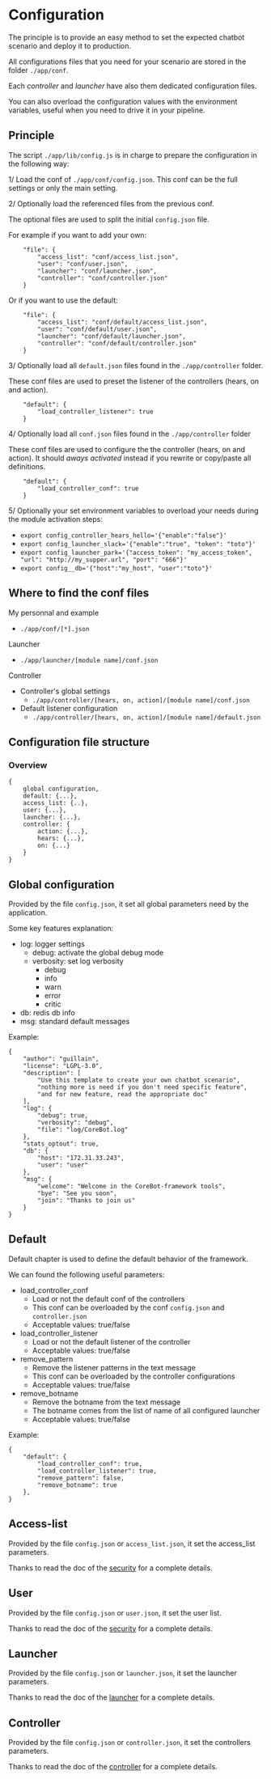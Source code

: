 # Configuration
The principle is to provide an easy method to set the expected 
chatbot scenario and deploy it to production.

All configurations files that you need for your scenario are stored in the folder `./app/conf`.

Each *controller* and *launcher* have also them dedicated configuration files.

You can also overload the configuration values with the environment variables, useful when you
need to drive it in your pipeline.


## Principle
The script `./app/lib/config.js` is in charge to prepare the configuration in the following way:

1/ Load the conf of `./app/conf/config.json`. 
This conf can be the full settings or only the main setting.  

2/ Optionally load the referenced files from the previous conf.

The optional files are used to split the initial `config.json` file.

For example if you want to add your own:
```
    "file": {
        "access_list": "conf/access_list.json",
        "user": "conf/user.json",
        "launcher": "conf/launcher.json",
        "controller": "conf/controller.json"
    }
``` 


Or if you want to use the default:
```
    "file": {
        "access_list": "conf/default/access_list.json",
        "user": "conf/default/user.json",
        "launcher": "conf/default/launcher.json",
        "controller": "conf/default/controller.json"
    }
``` 

3/ Optionally load all `default.json` files found in the `./app/controller` folder.

These conf files are used to preset the listener of the controllers (hears, on and action).
```
    "default": {
        "load_controller_listener": true
    }
```

4/ Optionally load all `conf.json` files found in the `./app/controller` folder

These conf files are used to configure the the controller (hears, on and action).
It should *aways activated* instead if you rewrite or copy/paste all definitions.
```
    "default": {
        "load_controller_conf": true
    }
```

5/ Optionally your set environment variables to overload your needs during the
module activation steps:
* `export config_controller_hears_hello='{"enable":"false"}'`
* `export config_launcher_slack='{"enable":"true", "token": "toto"}'`
* `export config_launcher_park='{"access_token": "my_access_token", "url": "http://my_supper.url", "port": "666"}'`
* `export config__db='{"host":"my_host", "user":"toto"}'`

## Where to find the conf files
My personnal and example
- `./app/conf/[*].json`

Launcher
- `./app/launcher/[module name]/conf.json`

Controller

- Controller's global settings
  - `./app/controller/[hears, on, action]/[module name]/conf.json`
- Default listener configuration
  - `./app/controller/[hears, on, action]/[module name]/default.json`

## Configuration file structure
### Overview
```
{
    global configuration,
    default: {...},
    access_list: {..},
    user: {...},
    launcher: {...},
    controller: {
        action: {...},
        hears: {...},
        on: {...}
    }
}
```

## Global configuration
Provided by the file `config.json`, it set all global parameters need
by the application.

Some key features explanation:
- log: logger settings
    - debug: activate the global debug mode
    - verbosity: set log verbosity
        - debug
        - info
        - warn
        - error
        - critic
- db: redis db info
- msg: standard default messages

Example:
```
{
    "author": "guillain",
    "license": "LGPL-3.0",
    "description": [
        "Use this template to create your own chatbot scenario",
        "nothing more is need if you don't need specific feature",
        "and for new feature, read the appropriate doc"
    ],
    "log": {
        "debug": true,
        "verbosity": "debug",
        "file": "log/CoreBot.log"
    },
    "stats_optout": true,
    "db": {
        "host": "172.31.33.243",
        "user": "user"
    },
    "msg": {
        "welcome": "Welcome in the CoreBot-framework tools",
        "bye": "See you soon",
        "join": "Thanks to join us"
    }
}
```

## Default
Default chapter is used to define the default behavior of the framework.

We can found the following useful parameters:
- load_controller_conf
  - Load or not the default conf of the controllers 
  - This conf can be overloaded by the conf `config.json` and `controller.json`
  - Acceptable values: true/false
- load_controller_listener 
  - Load or not the default listener of the controller 
  - Acceptable values: true/false
- remove_pattern
  - Remove the listener patterns in the text message
  - This conf can be overloaded by the controller configurations 
  - Acceptable values: true/false 
- remove_botname 
  - Remove the botname from the text message
  - The botname comes from the list of name of all configured launcher
  - Acceptable values: true/false

Example:
```
{
    "default": {
        "load_controller_conf": true,
        "load_controller_listener": true,
        "remove_pattern": false,
        "remove_botname": true
    },
}
```

## Access-list
Provided by the file `config.json` or `access_list.json`, it set the
access_list parameters.

Thanks to read the doc of the [security](./doc/security.md) for a
complete details.

## User
Provided by the file `config.json` or `user.json`, it set the user list.

Thanks to read the doc of the [security](./doc/security.md) for a
complete details.

## Launcher
Provided by the file `config.json` or `launcher.json`, it set the
launcher parameters.

Thanks to read the doc of the [launcher](./doc/launcher.md) for a
complete details.

## Controller
Provided by the file `config.json` or `controller.json`, it set the
controllers parameters.

Thanks to read the doc of the [controller](./doc/controller.md) for a
complete details.


